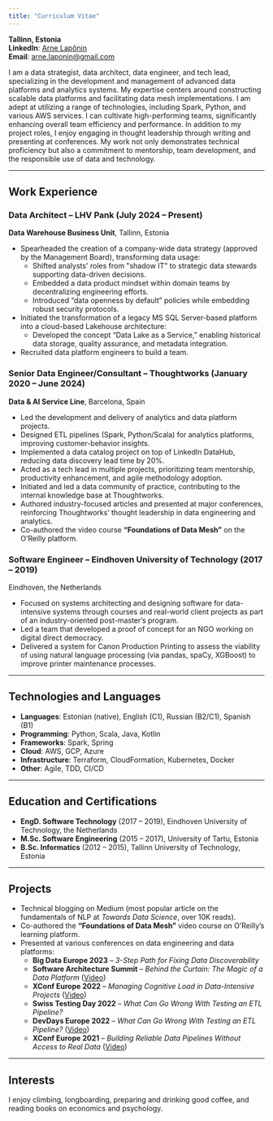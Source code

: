 ```yaml
---
title: "Curriculum Vitae"
---
```


**Tallinn, Estonia**  
**LinkedIn**: [Arne Lapõnin](https://linkedin.com/in/arnelaponin)  
**Email**: [arne.laponin@gmail.com](mailto:arne.laponin@gmail.com)

I am a data strategist, data architect, data engineer, and tech lead, specializing in the development and management of advanced data platforms and analytics systems. My expertise centers around constructing scalable data platforms and facilitating data mesh implementations. I am adept at utilizing a range of technologies, including Spark, Python, and various AWS services. I can cultivate high-performing teams, significantly enhancing overall team efficiency and performance. In addition to my project roles, I enjoy engaging in thought leadership through writing and presenting at conferences. My work not only demonstrates technical proficiency but also a commitment to mentorship, team development, and the responsible use of data and technology.

---

## Work Experience

### Data Architect – LHV Pank (July 2024 – Present)
**Data Warehouse Business Unit**, Tallinn, Estonia

- Spearheaded the creation of a company-wide data strategy (approved by the Management Board), transforming data usage:
    - Shifted analysts' roles from "shadow IT" to strategic data stewards supporting data-driven decisions.
    - Embedded a data product mindset within domain teams by decentralizing engineering efforts.
    - Introduced “data openness by default” policies while embedding robust security protocols.
- Initiated the transformation of a legacy MS SQL Server-based platform into a cloud-based Lakehouse architecture:
    - Developed the concept “Data Lake as a Service,” enabling historical data storage, quality assurance, and metadata integration.
- Recruited data platform engineers to build a team.

### Senior Data Engineer/Consultant – Thoughtworks (January 2020 – June 2024)
**Data & AI Service Line**, Barcelona, Spain

- Led the development and delivery of analytics and data platform projects.
- Designed ETL pipelines (Spark, Python/Scala) for analytics platforms, improving customer-behavior insights.
- Implemented a data catalog project on top of LinkedIn DataHub, reducing data discovery lead time by 20%.
- Acted as a tech lead in multiple projects, prioritizing team mentorship, productivity enhancement, and agile methodology adoption.
- Initiated and led a data community of practice, contributing to the internal knowledge base at Thoughtworks.
- Authored industry-focused articles and presented at major conferences, reinforcing Thoughtworks’ thought leadership in data engineering and analytics.
- Co-authored the video course **“Foundations of Data Mesh”** on the O’Reilly platform.

### Software Engineer – Eindhoven University of Technology (2017 – 2019)
Eindhoven, the Netherlands

- Focused on systems architecting and designing software for data-intensive systems through courses and real-world client projects as part of an industry-oriented post-master’s program.
- Led a team that developed a proof of concept for an NGO working on digital direct democracy.
- Delivered a system for Canon Production Printing to assess the viability of using natural language processing (via pandas, spaCy, XGBoost) to improve printer maintenance processes.

---

## Technologies and Languages

- **Languages**: Estonian (native), English (C1), Russian (B2/C1), Spanish (B1)
- **Programming**: Python, Scala, Java, Kotlin
- **Frameworks**: Spark, Spring
- **Cloud**: AWS, GCP, Azure
- **Infrastructure**: Terraform, CloudFormation, Kubernetes, Docker
- **Other**: Agile, TDD, CI/CD

---

## Education and Certifications

- **EngD. Software Technology** (2017 – 2019), Eindhoven University of Technology, the Netherlands
- **M.Sc. Software Engineering** (2015 – 2017), University of Tartu, Estonia
- **B.Sc. Informatics** (2012 – 2015), Tallinn University of Technology, Estonia

---

## Projects

- Technical blogging on Medium (most popular article on the fundamentals of NLP at *Towards Data Science*, over 10K reads).
- Co-authored the **“Foundations of Data Mesh”** video course on O’Reilly’s learning platform.
- Presented at various conferences on data engineering and data platforms:
    - **Big Data Europe 2023** – *3-Step Path for Fixing Data Discoverability*
    - **Software Architecture Summit** – *Behind the Curtain: The Magic of a Data Platform* ([Video](https://youtu.be/_9WK0B1pzzU))
    - **XConf Europe 2022** – *Managing Cognitive Load in Data-Intensive Projects* ([Video](https://youtu.be/NLr42EfZFf8))
    - **Swiss Testing Day 2022** – *What Can Go Wrong With Testing an ETL Pipeline?*
    - **DevDays Europe 2022** – *What Can Go Wrong With Testing an ETL Pipeline?* ([Video](https://youtu.be/HYa3xjHDWZI))
    - **XConf Europe 2021** – *Building Reliable Data Pipelines Without Access to Real Data* ([Video](https://youtu.be/kr9kWB2aJNM))

---

## Interests

I enjoy climbing, longboarding, preparing and drinking good coffee, and reading books on economics and psychology.
